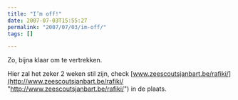 ```yaml
---
title: "I’m off!"
date: 2007-07-03T15:55:27
permalink: "2007/07/03/im-off/"
tags: []

---
```

Zo, bijna klaar om te vertrekken.

Hier zal het zeker 2 weken stil zijn, check [www.zeescoutsjanbart.be/rafiki/](http://www.zeescoutsjanbart.be/rafiki/ "http://www.zeescoutsjanbart.be/rafiki/") in de plaats.
